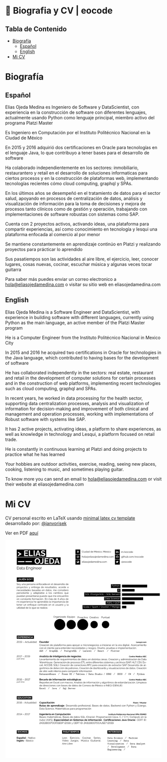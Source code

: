 # :page_with_curl: Biografia y CV | eocode<!-- omit in toc -->

## Tabla de Contenido<!-- omit in toc -->
- [Biografía](#biografía)
  - [Español](#español)
  - [English](#english)
- [Mi CV](#mi-cv)

# Biografía

## Español

Elias Ojeda Medina es Ingeniero de Software y DataScientist, con experiencia en la construcción de software con diferentes lenguajes, actualmente usando Python como lenguaje principal, miembro activo del programa Platzi Master

Es Ingeniero en Computación por el Instituto Politécnico Nacional en la Ciudad de México

En 2015 y 2016 adquirió dos certificaciones en Oracle para tecnologías en el lenguaje Java, lo que contribuyo a tener bases para el desarrollo de software

Ha colaborado independientemente en los sectores: inmobiliario, restaurantero y retail en el desarrollo de soluciones informaticas para ciertos procesos y en la construcción de plataformas web, implementando tecnologías recientes cómo cloud computing, graphql y SPAs.

En los últimos años se desempeñó en el tratamiento de datos para el sector salud, apoyando en procesos de centralización de datos, análisis y visualización de información para la toma de decisiones y mejora de procesos tanto clínicos como de gestión y operación, trabajando con implementaciones de software robustas con sistemas como SAP.

Cuenta con 2 proyectos activos, activando ideas, una plataforma para compartir experiencias, así como conocimiento en tecnología y lesqui una plataforma enfocada al comercio al por menor

Se mantiene constantemente en aprendizaje continúo en Platzi y realizando proyectos para prácticar lo aprendido

Sus pasatiempos son las actividades al aire libre, el ejercicio, leer, conocer lugares, cosas nuevas, cocinar, escuchar música y algunas veces tocar guitarra

Para saber más puedes enviar un correo electronico a hola@eliasojedamedina.com o visitar su sitio web en eliasojedamedina.com

## English

Elias Ojeda Medina is a Software Engineer and DataScientist, with experience in building software with different languages, currently using Python as the main language, an active member of the Platzi Master program

He is a Computer Engineer from the Instituto Politécnico Nacional in Mexico City

In 2015 and 2016 he acquired two certifications in Oracle for technologies in the Java language, which contributed to having bases for the development of software

He has collaborated independently in the sectors: real estate, restaurant and retail in the development of computer solutions for certain processes and in the construction of web platforms, implementing recent technologies such as cloud computing, graphql and SPAs.

In recent years, he worked in data processing for the health sector, supporting data centralization processes, analysis and visualization of information for decision-making and improvement of both clinical and management and operation processes, working with implementations of Robust software with systems like SAP.

It has 2 active projects, activating ideas, a platform to share experiences, as well as knowledge in technology and Lesqui, a platform focused on retail trade.

He is constantly in continuous learning at Platzi and doing projects to practice what he has learned

Your hobbies are outdoor activities, exercise, reading, seeing new places, cooking, listening to music, and sometimes playing guitar.

To know more you can send an email to hola@eliasojedamedina.com or visit their website at eliasojedamedina.com

# Mi CV

CV personal escrito en LaTeX usando  [minimal latex cv template](https://github.com/janvorisek/minimal-latex-cv) desarrollado por: [@janvorisek](https://github.com/janvorisek)

Ver en PDF [aquí](/CV-Elias%20Ojeda%20Medina.pdf)

<div align="center">
  <img src="cvscreenshot.png">
</div>